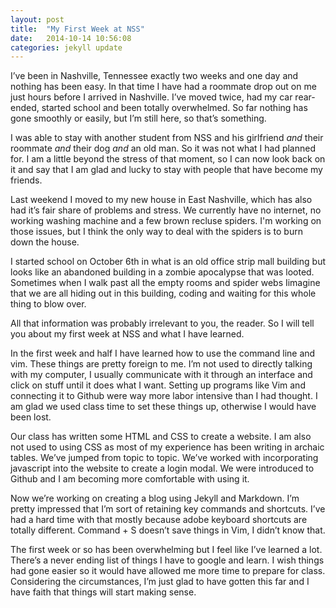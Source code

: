 ```yaml
---
layout: post
title:  "My First Week at NSS"
date:   2014-10-14 10:56:08
categories: jekyll update
---
```

I’ve been in Nashville, Tennessee exactly two weeks and one day and nothing has been easy. In that time I have had a roommate drop out on me just hours before I arrived in Nashville. I’ve moved twice, had my car rear-ended, started school and been totally overwhelmed. So far nothing has gone smoothly or easily, but I’m still here, so that’s something. 

I was able to stay with another student from NSS and his girlfriend *and* their roommate *and* their dog *and* an old man. So it was not what I had planned for. I am a little beyond the stress of that moment, so I can now look back on it and say that I am glad and lucky to stay with people that have become my friends. 

Last weekend I moved to my new house in East Nashville, which has also had it’s fair share of problems and stress. We currently have no internet, no working washing machine and a few brown recluse spiders. I'm working on those issues, but I think the only way to deal with the spiders is to burn down the house. 

I started school on October 6th in what is an old office strip mall building but looks like an abandoned building in a zombie apocalypse that was looted. Sometimes when I walk past all the empty rooms and spider webs Iimagine that we are all hiding out in this building, coding and waiting for this whole thing to blow over. 

All that information was probably irrelevant to you, the reader. So I will tell you about my first week at NSS and what I have learned. 

In the first week and half I have learned how to use the command line and vim. These things are pretty foreign to me. I’m not used to directly talking with my computer, I usually communicate with it through an interface and click on stuff until it does what I want. Setting up programs like Vim and connecting it to Github were way more labor intensive than I had thought. I am glad we used class time to set these things up, otherwise I would have been lost.

Our class has written some HTML and CSS to create a website. I am also not used to using CSS as most of my experience has been writing in archaic tables. We’ve jumped from topic to topic. We’ve worked with incorporating javascript into the website to create a login modal. We were introduced to Github and I am becoming more comfortable with using it.

Now we’re working on creating a blog using Jekyll and Markdown. I’m pretty impressed that I’m sort of retaining key commands and shortcuts. I’ve had a hard time with that mostly because adobe keyboard shortcuts are totally different. Command + S doesn’t save things in Vim, I didn’t know that. 

The first week or so has been overwhelming but I feel like I’ve learned a lot. There’s a never ending list of things I have to google and learn. I wish things had gone easier so it would have allowed me more time to prepare for class. Considering the circumstances, I’m just glad to have gotten this far and I have faith that things will start making sense. 


